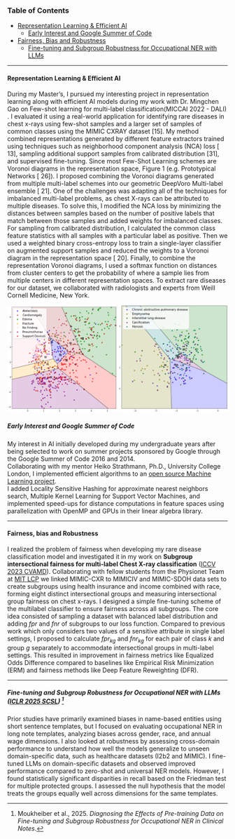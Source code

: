 ### Table of Contents
- [Representation Learning & Efficient AI](#representation-learning--efficient-ai)
  - [Early Interest and Google Summer of Code](#early-interest-and-google-summer-of-code)
- [Fairness, Bias and Robustness](#fairness-bias-and-robustness)
  - [Fine-tuning and Subgroup Robustness for Occupational NER with LLMs ](#diagnosing-the-effects-of-pre-training-data-on-fine-tuning-and-subgroup-robustness-for-occupational-ner-in-clinical-notes)

---


#### Representation Learning & Efficient AI 

During my Master’s, I pursued my interesting project in representation learning along with efficient AI models during my work with Dr. Mingchen
Gao on Few-shot learning for multi-label classification(MICCAI 2022 - DALI) .
I evaluated it using a real-world application for identifying rare diseases in chest x-rays
using few-shot samples and a larger set of samples of common classes using the MIMIC
CXRAY dataset [15]. My method combined representations generated by different feature
extractors trained using techniques such as neighborhood component analysis (NCA)
loss [ 13], sampling additional support samples from calibrated distribution [31], and
supervised fine-tuning. Since most Few-Shot Learning schemes are Voronoi diagrams
in the representation space, Figure 1 (e.g. Prototypical Networks [ 26]). I proposed
combining the Voronoi diagrams generated from multiple multi-label schemes into our
geometric DeepVoro Multi-label ensemble [ 21]. One of the challenges was adapting all of
the techniques for imbalanced multi-label problems, as chest X-rays can be attributed
to multiple diseases. To solve this, I modified the NCA loss by minimizing the distances
between samples based on the number of positive labels that match between those samples
and added weights for imbalanced classes. For sampling from calibrated distribution, I
calculated the common class feature statistics with all samples with a particular label
as positive. Then we used a weighted binary cross-entropy loss to train a single-layer
classifier on augmented support samples and reduced the weights to a Voronoi diagram in
the representation space [ 20]. Finally, to combine the representation Voronoi diagrams, I
used a softmax function on distances from cluster centers to get the probability of where
a sample lies from multiple centers in different representation spaces. To extract rare
diseases for our dataset, we collaborated with radiologists and experts from Weill Cornell
Medicine, New York.

<img src="images/vd_base_final_0.png" width="250" />
<img src="images/vd_new_final_five_0.png" width="250" />


##### Early Interest and Google Summer of Code

My interest in AI initially developed during my undergraduate years after being selected to work on summer projects sponsored by Google through the Google Summer of Code 2016 and 2014.  
Collaborating with my mentor Heiko Strathmann, Ph.D., University College London, I implemented efficient algorithms to an [open source Machine Learning project](https://gist.github.com/Saurabh7/b492519a6044a840145824011229a64b).  
I added Locality Sensitive Hashing for approximate nearest neighbors search, Multiple Kernel Learning for Support Vector Machines, and implemented speed-ups for distance computations in feature spaces using parallelization with OpenMP and GPUs in their linear algebra library.

--- 


#### Fairness, bias and Robustness

I realized the problem of fairness when developing my rare disease classification model and investigated it in my work on **Subgroup intersectional fairness for multi-label Chest X-ray classification** ([ICCV 2023 CVAMD](https://arxiv.org/pdf/2403.18196)). Collaborating with fellow students from the Physionet Team at [MIT LCP](https://lcp.mit.edu/physionet) we linked MIMIC-CXR to MIMICIV and MIMIC-SDOH data sets to create subgroups using health insurance and
income combined with race, forming eight distinct intersectional groups and measuring intersectional group fairness on chest x-rays. I designed a simple fine-tuning scheme of the multilabel classifier to ensure fairness across all subgroups. The core idea consisted of sampling a dataset with balanced label distribution and adding $fpr$ and $fnr$ of subgroups to our loss function. Compared to previous work which only considers two values of a sensitive attribute in single label settings, I proposed to calculate $fpr_{kg}$ and
$fnr_{kg}$ for each pair of class $k$ and group $g$ separately to
accommodate intersectional groups in multi-label settings. This resulted in improvement in fairness metrics like Equalized Odds Difference compared to baselines like Empirical Risk Minimization (ERM) and fairness methods like Deep Feature Reweighting (DFR).

---


#####  Fine-tuning and Subgroup Robustness for Occupational NER with LLMs ([ICLR 2025 SCSL](https://openreview.net/forum?id=xfCjvr8MWR)) [^1]

Prior studies have primarily examined biases in name-based entities using short sentence templates, but I focused on evaluating occupational NER in long note templates, analyzing biases across gender, race, and annual wage dimensions. I also looked at robustness by assessing cross-domain performance to understand how well the models generalize to unseen domain-specific data, such as healthcare datasets (I2b2 and MIMIC). I fine-tuned LLMs on domain-specific datasets and observed improved performance compared to zero-shot and universal NER models. However, I found statistically significant disparities in recall based on the Friedman test for multiple protected groups. I assessed the null hypothesis that the model treats the groups equally well across dimensions for the same templates.

[^1]: Moukheiber et al., 2025. *Diagnosing the Effects of Pre-training Data on Fine-tuning and Subgroup Robustness for Occupational NER in Clinical Notes*.

